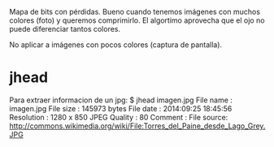 Mapa de bits con pérdidas.
Bueno cuando tenemos imágenes con muchos colores (foto) y queremos comprimirlo.
El algortimo aprovecha que el ojo no puede diferenciar tantos colores.

No aplicar a imágenes con pocos colores (captura de pantalla).


# jhead #
Para extraer informacion de un jpg:
$ jhead imagen.jpg
File name    : imagen.jpg
File size    : 145973 bytes
File date    : 2014:09:25 18:45:56
Resolution   : 1280 x 850
JPEG Quality : 80
Comment      : File source: http://commons.wikimedia.org/wiki/File:Torres_del_Paine_desde_Lago_Grey.JPG

